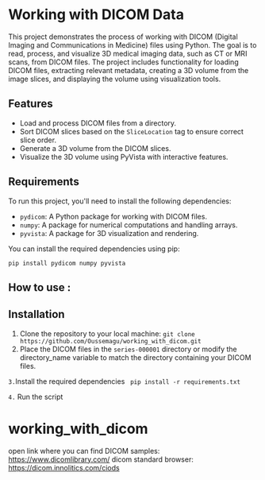 # Working with DICOM Data

This project demonstrates the process of working with DICOM (Digital Imaging and Communications in Medicine) files using Python. The goal is to read, process, and visualize 3D medical imaging data, such as CT or MRI scans, from DICOM files. The project includes functionality for loading DICOM files, extracting relevant metadata, creating a 3D volume from the image slices, and displaying the volume using visualization tools.

## Features

- Load and process DICOM files from a directory.
- Sort DICOM slices based on the `SliceLocation` tag to ensure correct slice order.
- Generate a 3D volume from the DICOM slices.
- Visualize the 3D volume using PyVista with interactive features.

## Requirements

To run this project, you'll need to install the following dependencies:

- `pydicom`: A Python package for working with DICOM files.
- `numpy`: A package for numerical computations and handling arrays.
- `pyvista`: A package for 3D visualization and rendering.

You can install the required dependencies using pip:

```pip install pydicom numpy pyvista```

## How to use :

## Installation

1. Clone the repository to your local machine:
``` git clone https://github.com/Oussemagu/working_with_dicom.git ```
2. Place the DICOM files in the `series-000001` directory or modify the directory_name variable to match the directory containing your DICOM files.

`3.`Install the required dependencies
```  pip install -r requirements.txt ```

`4.` Run the script

# working_with_dicom
open link where you can find DICOM samples:
https://www.dicomlibrary.com/
dicom standard browser: https://dicom.innolitics.com/ciods
